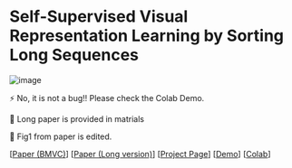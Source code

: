  
# Self-Supervised Visual Representation Learning by Sorting Long Sequences

 
![image](https://github.com/LongOPN/LongOPN/blob/main/LOPN1.JPG)
 
⚡ No, it is not a bug!! Please check the Colab Demo.

🤔 Long paper is provided in matrials

🔭 Fig1 from paper is edited. 

[[Paper (BMVC)](  )]
[[Paper (Long version)](  )]
[[Project Page]( )]
[[Demo](https://github.com/LongOPN/LongOPN/blob/main/AnonyModel.m4v)]
[[Colab](https://colab.research.google.com/drive/1HHDD_xp1NpododLkbIfXxWsT3AOYgb4n?usp=sharing)]

